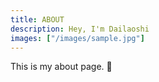 ```yaml
---
title: ABOUT
description: Hey, I'm Dailaoshi
images: ["/images/sample.jpg"]
---
```



This is my about page. :wave:
